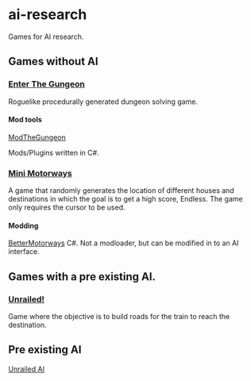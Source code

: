 # ai-research
Games for AI research.

## Games without AI

### [Enter The Gungeon](https://store.steampowered.com/app/311690/Enter_the_Gungeon/)

Roguelike procedurally generated dungeon solving game.

#### Mod tools
[ModTheGungeon](https://modthegungeon.eu/)

Mods/Plugins written in C#.

### [Mini Motorways](https://store.steampowered.com/app/1127500/Mini_Motorways/)

A game that randomly generates the location of different houses and destinations in which the goal is to get a high score, Endless.
The game only requires the cursor to be used.

#### Modding 
[BetterMotorways](https://github.com/matias-kovero/BetterMotorways)
C#. Not a modloader, but can be modified in to an AI interface.

## Games with a pre existing AI.

### [Unrailed!](https://store.steampowered.com/app/1016920/Unrailed/)

Game where the objective is to build roads for the train to reach the destination.

## Pre existing AI
[Unrailed AI](https://github.com/Flowtter/unrailed-ai)
